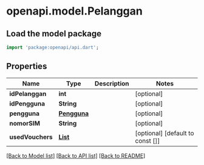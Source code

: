 # openapi.model.Pelanggan

## Load the model package
```dart
import 'package:openapi/api.dart';
```

## Properties
Name | Type | Description | Notes
------------ | ------------- | ------------- | -------------
**idPelanggan** | **int** |  | [optional] 
**idPengguna** | **String** |  | [optional] 
**pengguna** | [**Pengguna**](Pengguna.md) |  | [optional] 
**nomorSIM** | **String** |  | [optional] 
**usedVouchers** | [**List<Voucher>**](Voucher.md) |  | [optional] [default to const []]

[[Back to Model list]](../README.md#documentation-for-models) [[Back to API list]](../README.md#documentation-for-api-endpoints) [[Back to README]](../README.md)


